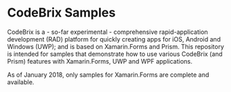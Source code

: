 # CodeBrix Samples
CodeBrix is a - so-far experimental - comprehensive rapid-application development (RAD) platform for quickly creating apps for iOS, Android and Windows (UWP); and is based on Xamarin.Forms and Prism.
This repository is intended for samples that demonstrate how to use various CodeBrix (and Prism) features with Xamarin.Forms, UWP and WPF applications.

As of January 2018, only samples for Xamarin.Forms are complete and available.

